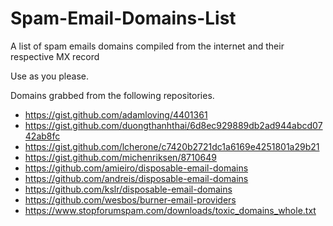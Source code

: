 # Spam-Email-Domains-List
A list of spam emails domains compiled from the internet and their respective MX record

Use as you please.

Domains grabbed from the following repositories.

- https://gist.github.com/adamloving/4401361
- https://gist.github.com/duongthanhthai/6d8ec929889db2ad944abcd0742ab8fc
- https://gist.github.com/lcherone/c7420b2721dc1a6169e4251801a29b21
- https://gist.github.com/michenriksen/8710649
- https://github.com/amieiro/disposable-email-domains
- https://github.com/andreis/disposable-email-domains
- https://github.com/kslr/disposable-email-domains
- https://github.com/wesbos/burner-email-providers
- https://www.stopforumspam.com/downloads/toxic_domains_whole.txt
